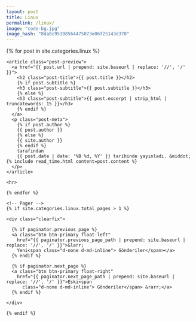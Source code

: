 ```yaml
---
layout: post
title: Linux
permalink: /linux/
image: "code-bg.jpg"
image_hash: "8da8c95398564475073e06f25143d370"
---
```


  <div class="container">
    {% for post in site.categories.linux %}

    <article class="post-preview">
      <a href="{{ post.url | prepend: site.baseurl | replace: '//', '/' }}">
        <h2 class="post-title">{{ post.title }}</h2>
        {% if post.subtitle %}
        <h3 class="post-subtitle">{{ post.subtitle }}</h3>
        {% else %}
        <h3 class="post-subtitle">{{ post.excerpt | strip_html | truncatewords: 15 }}</h3>
        {% endif %}
      </a>
      <p class="post-meta">
        {% if post.author %}
        {{ post.author }}
        {% else %}
        {{ site.author }}
        {% endif %}
        tarafından
        {{ post.date | date: '%B %d, %Y' }} tarihinde yayınladı. &middot; {% include read_time.html content=post.content %}
      </p>
    </article>

    <hr>

    {% endfor %}

    <!-- Pager -->
    {% if site.categories.linux.total_pages > 1 %}

    <div class="clearfix">

      {% if paginator.previous_page %}
      <a class="btn btn-primary float-left"
        href="{{ paginator.previous_page_path | prepend: site.baseurl | replace: '//', '/' }}">&larr;
        Yeni<span class="d-none d-md-inline"> Gönderiler</span></a>
      {% endif %}

      {% if paginator.next_page %}
      <a class="btn btn-primary float-right"
        href="{{ paginator.next_page_path | prepend: site.baseurl | replace: '//', '/' }}">Eski<span
          class="d-none d-md-inline"> Gönderiler</span> &rarr;</a>
      {% endif %}

    </div>

    {% endif %}
  </div>

